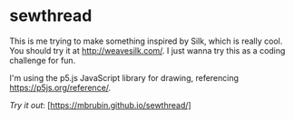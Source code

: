# sewthread

This is me trying to make something inspired by Silk, which is really cool. You should try it at http://weavesilk.com/. I just wanna try this as a coding challenge for fun.

I'm using the p5.js JavaScript library for drawing, referencing https://p5js.org/reference/.

_Try it out_: [https://mbrubin.github.io/sewthread/]